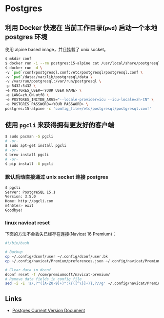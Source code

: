 # Postgres

## 利用 Docker 快速在 **当前工作目录(`pwd`)** 启动一个本地 postgres 环境

使用 alpine based image，并且挂载了 unix socket。

```bash
$ mkdir conf
$ docker run -i --rm postgres:15-alpine cat /usr/local/share/postgresql/postgresql.conf.sample > conf/postgresql.conf
$ docker run -d \
-v `pwd`/conf/postgresql.conf:/etc/postgresql/postgresql.conf \
-v `pwd`/data:/var/lib/postgresql/data \
-v /var/run/postgresql:/var/run/postgresql \
-p 5432:5432 \
-e POSTGRES_USER=<YOUR USER NAME> \
-e LANG=zh_CN.utf8 \
-e POSTGRES_INITDB_ARGS="--locale-provider=icu --icu-locale=zh-CN" \
-e POSTGRES_PASSWORD=<YOUR PASSWORD> \
postgres:15-alpine -c 'config_file=/etc/postgresql/postgresql.conf'
```

## 使用 `pgcli` 来获得拥有更友好的客户端

```bash
$ sudo pacman -S pgcli
# -or-
$ sudo apt-get install pgcli
# -or-
$ brew install pgcli
# -or-
$ pip install -U pgcli
```

### 默认启动直接通过 unix socket 连接 postgres

```bash
$ pgcli
Server: PostgreSQL 15.1
Version: 3.5.0
Home: http://pgcli.com
m4n5ter> exit
Goodbye!
```

### linux navicat reset

下面的方法不会丢失已经存在连接(Navicat 16 Premium)：

```bash
#!/bin/bash

# Backup
cp ~/.config/dconf/user ~/.config/dconf/user.bk
cp ~/.config/navicat/Premium/preferences.json ~/.config/navicat/Premium/preferences.json.bk

# Clear data in dconf
dconf reset -f /com/premiumsoft/navicat-premium/
# Remove data fields in config file
sed -i -E 's/,?"([A-Z0-9]+)":\{([^\}]+)},?//g' ~/.config/navicat/Premium/preferences.json
```

## Links
* [Postgres Current Version Document](https://www.postgresql.org/docs/current)

